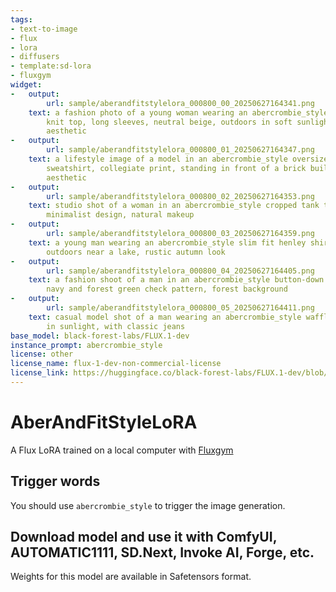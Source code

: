 ```yaml
---
tags:
- text-to-image
- flux
- lora
- diffusers
- template:sd-lora
- fluxgym
widget:
-   output:
        url: sample/aberandfitstylelora_000800_00_20250627164341.png
    text: a fashion photo of a young woman wearing an abercrombie_style fitted ribbed
        knit top, long sleeves, neutral beige, outdoors in soft sunlight, casual streetwear
        aesthetic
-   output:
        url: sample/aberandfitstylelora_000800_01_20250627164347.png
    text: a lifestyle image of a model in an abercrombie_style oversized crewneck
        sweatshirt, collegiate print, standing in front of a brick building, vintage
        aesthetic
-   output:
        url: sample/aberandfitstylelora_000800_02_20250627164353.png
    text: studio shot of a woman in an abercrombie_style cropped tank top, white cotton,
        minimalist design, natural makeup
-   output:
        url: sample/aberandfitstylelora_000800_03_20250627164359.png
    text: a young man wearing an abercrombie_style slim fit henley shirt, cream color,
        outdoors near a lake, rustic autumn look
-   output:
        url: sample/aberandfitstylelora_000800_04_20250627164405.png
    text: a fashion shoot of a man in an abercrombie_style button-down flannel shirt,
        navy and forest green check pattern, forest background
-   output:
        url: sample/aberandfitstylelora_000800_05_20250627164411.png
    text: casual model shot of a man wearing an abercrombie_style waffle-knit pullover,
        in sunlight, with classic jeans
base_model: black-forest-labs/FLUX.1-dev
instance_prompt: abercrombie_style
license: other
license_name: flux-1-dev-non-commercial-license
license_link: https://huggingface.co/black-forest-labs/FLUX.1-dev/blob/main/LICENSE.md
---
```


# AberAndFitStyleLoRA

A Flux LoRA trained on a local computer with [Fluxgym](https://github.com/cocktailpeanut/fluxgym)

<Gallery />

## Trigger words

You should use `abercrombie_style` to trigger the image generation.

## Download model and use it with ComfyUI, AUTOMATIC1111, SD.Next, Invoke AI, Forge, etc.

Weights for this model are available in Safetensors format.

